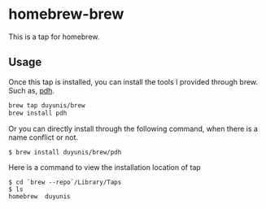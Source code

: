 # homebrew-brew

This is a tap for homebrew.

## Usage

Once this tap is installed, you can install the tools I provided through brew.
Such as, [pdh](https://github.com/duyunis/pdh).
```bash
brew tap duyunis/brew
brew install pdh
```

Or you can directly install through the following command, when there is a name conflict or not.
```bash
$ brew install duyunis/brew/pdh
```

Here is a command to view the installation location of tap
```
$ cd `brew --repo`/Library/Taps
$ ls
homebrew  duyunis
```